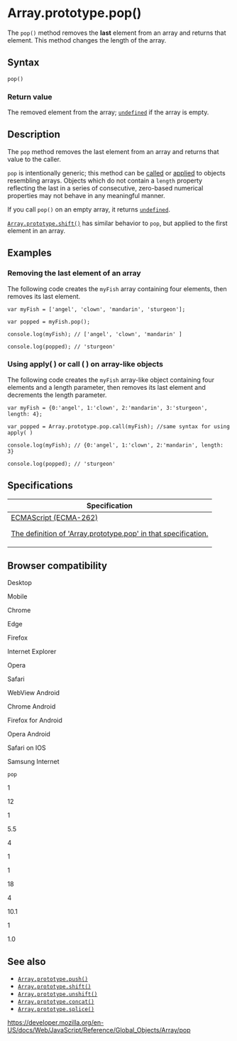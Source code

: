# Array.prototype.pop()

The `pop()` method removes the **last** element from an array and returns that element. This method changes the length of the array.

## Syntax

    pop()

### Return value

The removed element from the array; [`undefined`](../undefined) if the array is empty.

## Description

The `pop` method removes the last element from an array and returns that value to the caller.

`pop` is intentionally generic; this method can be [called](../function/call) or [applied](../function/apply) to objects resembling arrays. Objects which do not contain a `length` property reflecting the last in a series of consecutive, zero-based numerical properties may not behave in any meaningful manner.

If you call `pop()` on an empty array, it returns [`undefined`](../undefined).

[`Array.prototype.shift()`](shift) has similar behavior to `pop`, but applied to the first element in an array.

## Examples

### Removing the last element of an array

The following code creates the `myFish` array containing four elements, then removes its last element.

    var myFish = ['angel', 'clown', 'mandarin', 'sturgeon'];

    var popped = myFish.pop();

    console.log(myFish); // ['angel', 'clown', 'mandarin' ]

    console.log(popped); // 'sturgeon'

### Using apply( ) or call ( ) on array-like objects

The following code creates the `myFish` array-like object containing four elements and a length parameter, then removes its last element and decrements the length parameter.

    var myFish = {0:'angel', 1:'clown', 2:'mandarin', 3:'sturgeon', length: 4};

    var popped = Array.prototype.pop.call(myFish); //same syntax for using apply( )

    console.log(myFish); // {0:'angel', 1:'clown', 2:'mandarin', length: 3}

    console.log(popped); // 'sturgeon'

## Specifications

<table><thead><tr class="header"><th>Specification</th></tr></thead><tbody><tr class="odd"><td><a href="https://tc39.es/ecma262/#sec-array.prototype.pop">ECMAScript (ECMA-262) 
<br/>

<span class="small">The definition of 'Array.prototype.pop' in that specification.</span></a></td></tr></tbody></table>

## Browser compatibility

Desktop

Mobile

Chrome

Edge

Firefox

Internet Explorer

Opera

Safari

WebView Android

Chrome Android

Firefox for Android

Opera Android

Safari on IOS

Samsung Internet

`pop`

1

12

1

5.5

4

1

1

18

4

10.1

1

1.0

## See also

-   [`Array.prototype.push()`](push)
-   [`Array.prototype.shift()`](shift)
-   [`Array.prototype.unshift()`](unshift)
-   [`Array.prototype.concat()`](concat)
-   [`Array.prototype.splice()`](splice)

<a href="https://developer.mozilla.org/en-US/docs/Web/JavaScript/Reference/Global_Objects/Array/pop" class="_attribution-link">https://developer.mozilla.org/en-US/docs/Web/JavaScript/Reference/Global_Objects/Array/pop</a>
